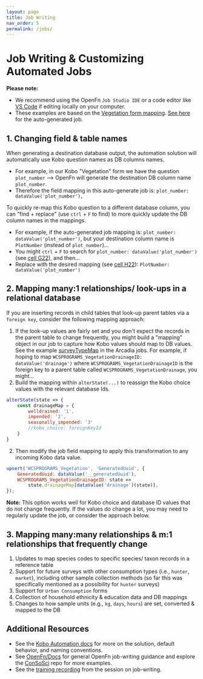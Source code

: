 ```yaml
---
layout: page
title: Job Writing
nav_order: 5
permalink: /jobs/
---
```


# Job Writing & Customizing Automated Jobs
**Please note:** 
- We recommend using the OpenFn `Job Studio IDE` or a code editor like [VS Code](https://code.visualstudio.com/download) if editing locally on your computer. 
- These examples are based on the [Vegetation form mapping](https://docs.google.com/spreadsheets/d/1LHmKtQTGZEJqm6taUqpIaylYA11CXHNWmG8U0lL7Qd0/edit?ts=604662dc#gid=0). [See here](https://github.com/OpenFn/ConSoSci/blob/master/vegetation/VegetationClassficationAndTreeMeasurementForm.js) for the auto-generated job. 

## 1. Changing field & table names
When generating a destination database output, the automation solution will automatically use Kobo question names as DB columns names. 
- For example, in our Kobo "Vegetation" form we have the question `plot_number` --> OpenFn will generate the destination DB column name `plot_number`. 
- Therefore the field mapping in this auto-generate job is: `plot_number: dataValue('plot_number'),`

To quickly re-map this Kobo question to a different database column, you can "find + replace" (use `ctrl` + `F` to find) to more quickly update the DB column names in the mappings. 
- For example, if the auto-generated job mapping is: `plot_number: dataValue('plot_number')`, but your destination column name is `PlotNumber` (instead of `plot_number`)...
- You might `ctrl` + `F` to search for  `plot_number: dataValue('plot_number')` (see [cell G22](https://docs.google.com/spreadsheets/d/1LHmKtQTGZEJqm6taUqpIaylYA11CXHNWmG8U0lL7Qd0/edit?ts=604662dc#gid=0)), and then...
- Replace with the desired mapping (see [cell H22](https://docs.google.com/spreadsheets/d/1LHmKtQTGZEJqm6taUqpIaylYA11CXHNWmG8U0lL7Qd0/edit?ts=604662dc#gid=0)): `PlotNumber: dataValue('plot_number')`

## 2. Mapping many:1 relationships/ look-ups in a relational database
If you are inserting records in child tables that look-up parent tables via a `foreign key`, consider the following mapping approach: 
1. If the look-up values are fairly set and you don't expect the records in the parent table to change frequently, you might build a "mapping" object in our job to capture how Kobo values should map to DB values. See the example [surveyTypeMap](https://github.com/OpenFn/ConSoSci/blob/master/arcadia/arcadiaSiteDataCollection.js#L153) in the Arcadia jobs. 
For example, if hoping to map `WCSPROGRAMS_VegetationDrainageID:  dataValue('drainage')` where `WCSPROGRAMS_VegetationDrainageID` is the foreign key to a parent table called `WCSPROGRAMS_VegetationDrainage`, you might...
1. Build the mapping within `alterState(...)` to reassign the Kobo choice values with the relevant database Ids.  
```js
alterState(state => {
    const drainageMap = {
        welldrained: '1',
        impended: '2',
        seasonally_impended: '3'
        //kobo_choice: foreignKeyId 
    }
}
```
2. Then modify the job field mapping to apply this transformation to any incoming Kobo data value.  
```js
upsert('WCSPROGRAMS_Vegetation', 'GeneratedUuid', {
    GeneratedUuid: dataValue('__generatedUuid'),
    WCSPROGRAMS_VegetationDrainageID: state =>
        state.drainageMap[dataValue('drainage')(state)],
});
```
**Note:** This option works well for Kobo choice and database ID values that do not change frequently. If the values do change a lot, you may need to regularly update the job, or consider the approach below. 

## 3. Mapping many:many relationships & m:1 relationships that frequently change
1. Updates to map species codes to specific species/ taxon records in a reference table
2. Support for future surveys with other consumption types (i.e., `hunter`, `market`), including other sample collection methods (so far this was specifically mentioned as a possibility for `hunter` surveys)
3. Support for `Urban Consumption` forms
4. Collection of household ethnicity & education data and DB mappings
5. Changes to how sample units (e.g., `kg`, `days`, `hours`) are set, converted & mapped to the DB

## Additional Resources
- See the [Kobo Automation docs](https://openfn.github.io/ConSoSci/kobo-automation/) for more on the solution, default behavior, and naming conventions. 
- See [OpenFn/Docs](https://docs.openfn.org/documentation/build/jobs/) for general OpenFn job-writing guidance and explore the [ConSoSci](https://github.com/OpenFn/ConSoSci) repo for more examples. 
- See the [training recording](https://www.youtube.com/watch?v=ScmZt9PIJqQ&list=PL1pD3-abjHJ3d-6hB2zN5ia2z7tH_CtX9&index=4) from the session on job-writing.
